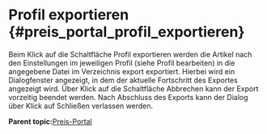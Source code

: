 # Profil exportieren {#preis_portal_profil_exportieren}

Beim Klick auf die Schaltfläche Profil exportieren werden die Artikel nach den Einstellungen im jeweiligen Profil \(siehe Profil bearbeiten\) in die angegebene Datei im Verzeichnis export exportiert. Hierbei wird ein Dialogfenster angezeigt, in dem der aktuelle Fortschritt des Exportes angezeigt wird. Über Klick auf die Schaltfläche Abbrechen kann der Export vorzeitig beendet werden. Nach Abschluss des Exports kann der Dialog über Klick auf Schließen verlassen werden.

**Parent topic:**[Preis-Portal](8_8_1c_Preis_Portal.md)

